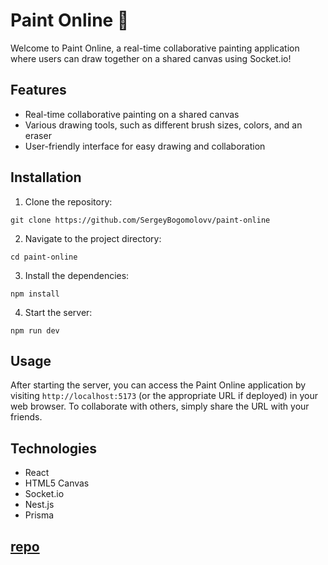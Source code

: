 # Paint Online 🎨

Welcome to Paint Online, a real-time collaborative painting application where users can draw together on a shared canvas using Socket.io!

## Features

- Real-time collaborative painting on a shared canvas
- Various drawing tools, such as different brush sizes, colors, and an eraser
- User-friendly interface for easy drawing and collaboration

## Installation

1. Clone the repository:

```
git clone https://github.com/SergeyBogomolovv/paint-online
```

2. Navigate to the project directory:

```
cd paint-online
```

3. Install the dependencies:

```
npm install
```

4. Start the server:

```
npm run dev
```

## Usage

After starting the server, you can access the Paint Online application by visiting `http://localhost:5173` (or the appropriate URL if deployed) in your web browser. To collaborate with others, simply share the URL with your friends.

## Technologies

- React
- HTML5 Canvas
- Socket.io
- Nest.js
- Prisma

## [repo](https://github.com/SergeyBogomolovv/paint-online-server)

